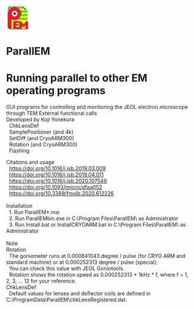 ![Top](ParallEM.png)
# ParallEM
# Running parallel to other EM operating programs
GUI programs for controlling and monitoring the JEOL electron microscope through TEM External functional calls<BR>
Developed by Koji Yonekura<BR>
  &nbsp; ChkLensDef<BR>
  &nbsp; SamplePositioner (and 4k)<BR>
  &nbsp; SetDiff (and CryoARM300)<BR>
  &nbsp; Rotation (and CryoARM300)<BR>
  &nbsp; Flashing<BR>
  
Citations and usage<BR>
  &nbsp; https://doi.org/10.1016/j.jsb.2019.03.009<BR>
  &nbsp; https://doi.org/10.1016/j.jsb.2019.04.011<BR>
  &nbsp; https://doi.org/10.1016/j.jsb.2020.107549<BR>
  &nbsp; https://doi.org/10.1093/jmicro/dfaa052<BR>
  &nbsp; https://doi.org/10.3389/fmolb.2020.612226<BR>
  <BR>
  Installation<BR>
  &nbsp;&nbsp;1. Run ParallEM*.msi<BR>
  &nbsp;&nbsp;2. Run ParallEMbin.exe in C:\Program Files\ParallEM\ as Administrator<BR>
  &nbsp;&nbsp;3. Run Install.bat or InstallCRYOARM.bat in C:\Program Files\ParallEM\ as Administrator<BR>
<BR>
  Note<BR>
  Rotation<BR>
 &nbsp; The goniometer runs at 0.000841043 degree / pulse (for CRYO ARM and standard machine) or at 0.000252313 degree / pulse (special).<BR>
 &nbsp; You can check this value with JEOL Goniotools.<BR>
 &nbsp; Rotation shows the rotation speed as 0.000252313 * 1kHz * f, where f = 1, 2, 3, ... 12 for your reference.<BR>
  ChkLensDef<BR>
 &nbsp; Default values for lenses and deflector coils are defined in C:\ProgramData\ParallEM\chkLensRegistered.dat.<BR>

 
